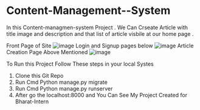 # Content-Management--System
In this Content-managmen-system Project  . We Can Crseate Article  with title image  and description and that list of article visbile at our home page .


Front Page of Site
![image](https://github.com/rahulk78182/Content-Management--System/assets/147384605/6c871f06-4508-4a17-add1-c3e5556627b3)
Login and Signup pages below
![image](https://github.com/rahulk78182/Content-Management--System/assets/147384605/098fba08-1418-4d95-9d48-9baef1f5f571)
Article Creation Page Above Mentioned 
![image](https://github.com/rahulk78182/Content-Management--System/assets/147384605/fceab862-8749-4c0d-b2a9-5ad76d282657)

To Run this Project Follow These steps in your local Systes
1. Clone this Git Repo
2. Run Cmd Python manage.py migrate 
3. Run Cmd Python manage.py runserver 
4. After go the localhost:8000
and You Can See My Project Created for Bharat-Intern







